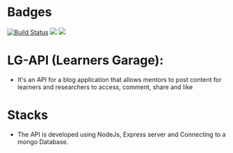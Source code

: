 # Badges 
[![Build Status](https://travis-ci.com/jamesbeamie/LG-api.svg?branch=develop)](https://travis-ci.com/jamesbeamie/LG-api)
<a href="https://codeclimate.com/github/jamesbeamie/LG-api/maintainability"><img src="https://api.codeclimate.com/v1/badges/bafc52f1778a7280814b/maintainability" /></a>
<a href="https://codeclimate.com/github/jamesbeamie/LG-api/test_coverage"><img src="https://api.codeclimate.com/v1/badges/bafc52f1778a7280814b/test_coverage" /></a>
# LG-API (Learners Garage):
- It's an API for a blog application that allows mentors to post content
for learners and researchers to access, comment, share and like
# Stacks
- The API is developed using NodeJs, Express server and Connecting to a mongo Database.

